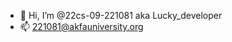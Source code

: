 - 👋 Hi, I’m @22cs-09-221081 aka Lucky_developer
- 📫 221081@akfauniversity.org

<!---
22cs-09-221081/22cs-09-221081 is a ✨ special ✨ repository because its `README.md` (this file) appears on your GitHub profile.
You can click the Preview link to take a look at your changes.
--->
